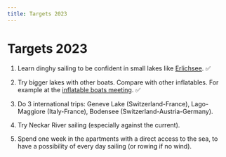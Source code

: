 ```yaml
---
title: Targets 2023
---
```

# Targets 2023

1. Learn dinghy sailing to be confident in small lakes like [Erlichsee](../trips/2023-06-09-erlichsee.md). :white_check_mark:

2. Try bigger lakes with other boats. Compare with other inflatables. For example at the [inflatable boats meeting](../trips/2023-06-03-altmuehlsee.md). :white_check_mark:

3. Do 3 international trips: Geneve Lake (Switzerland-France), Lago-Maggiore (Italy-France), Bodensee (Switzerland-Austria-Germany).

4. Try Neckar River sailing (especially against the current).

5. Spend one week in the apartments with a direct access to the sea, to have a possibility of every day sailing (or rowing if no wind).